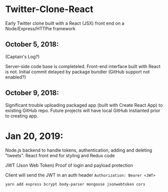 # Twitter-Clone-React
Early Twitter clone built with a React (JSX) front end on a Node/Express/HTTPie framework

## October 5, 2018:

(Captain's Log?)

Server-side code base is completeled. Front-end interface built with React is not. Initial commit delayed by package bundler (GitHub support not enabled?)

## October 9, 2018:

Significant trouble uploading packaged app (built with Create React App) to existing GitHub repo. Future projects will have local GitHub instianted prior to creating app.

# Jan 20, 2019:

Node.js backend to handle tokens, authentication, adding and deleting "tweets".
React front end for styling and Redux code

JWT (Json Web Token)
Proof of login and payload protection

Client will send the JWT in an auth header
`Authorization: Bearer <JWT>`

`yarn add express bcrypt body-parser mongoose jsonwebtoken cors`

